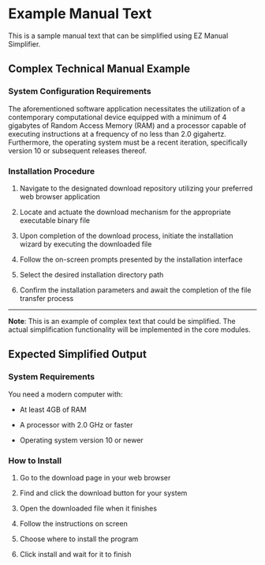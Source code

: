 ﻿# Example Manual Text

This is a sample manual text that can be simplified using EZ Manual Simplifier.

## Complex Technical Manual Example

### System Configuration Requirements

The aforementioned software application necessitates the utilization of a contemporary computational device equipped with a minimum of 4 gigabytes of Random Access Memory (RAM) and a processor capable of executing instructions at a frequency of no less than 2.0 gigahertz. Furthermore, the operating system must be a recent iteration, specifically version 10 or subsequent releases thereof.

### Installation Procedure

1. Navigate to the designated download repository utilizing your preferred web browser application

2. Locate and actuate the download mechanism for the appropriate executable binary file

3. Upon completion of the download process, initiate the installation wizard by executing the downloaded file

4. Follow the on-screen prompts presented by the installation interface

5. Select the desired installation directory path

6. Confirm the installation parameters and await the completion of the file transfer process

---

**Note**: This is an example of complex text that could be simplified. The actual simplification functionality will be implemented in the core modules.

## Expected Simplified Output

### System Requirements

You need a modern computer with:

- At least 4GB of RAM

- A processor with 2.0 GHz or faster

- Operating system version 10 or newer

### How to Install

1. Go to the download page in your web browser

2. Find and click the download button for your system

3. Open the downloaded file when it finishes

4. Follow the instructions on screen

5. Choose where to install the program

6. Click install and wait for it to finish
